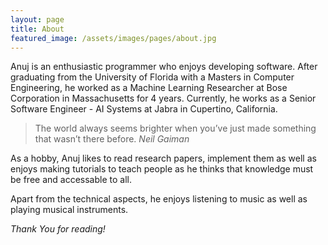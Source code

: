 ```yaml
---
layout: page
title: About
featured_image: /assets/images/pages/about.jpg
---
```


Anuj is an enthusiastic programmer who enjoys developing software. After graduating from the University of Florida with a Masters in Computer Engineering, he worked  as a Machine Learning Researcher at Bose Corporation in Massachusetts for 4 years. Currently, he works as a Senior Software Engineer - AI Systems at Jabra in Cupertino, California.

>The world always seems brighter when you’ve just made something that wasn’t there before. <cite>Neil Gaiman</cite>

As a hobby, Anuj likes to read research papers, implement them as well as enjoys making tutorials to teach people as he thinks that knowledge must be free and accessable to all.

Apart from the technical aspects, he enjoys listening to music as well as playing musical instruments.

*Thank You for reading!*
